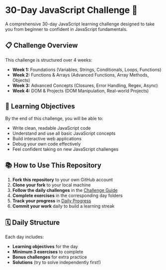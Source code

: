 # 30-Day JavaScript Challenge 🚀

A comprehensive 30-day JavaScript learning challenge designed to take you from beginner to confident in JavaScript fundamentals.

## 📋 Challenge Overview

This challenge is structured over 4 weeks:
- **Week 1:** Foundations (Variables, Strings, Conditionals, Loops, Functions)
- **Week 2:** Functions & Arrays (Advanced Functions, Array Methods, Objects)
- **Week 3:** Advanced Concepts (Closures, Error Handling, Regex, Async)
- **Week 4:** DOM & Projects (DOM Manipulation, Real-world Projects)

## 🎯 Learning Objectives

By the end of this challenge, you will be able to:
- Write clean, readable JavaScript code
- Understand and use all basic JavaScript concepts
- Build interactive web applications
- Debug your own code effectively
- Feel confident taking on new JavaScript challenges

## 📚 How to Use This Repository

1. **Fork this repository** to your own GitHub account
2. **Clone your fork** to your local machine
3. **Follow the daily challenges** in the [Challenge Guide](CHALLENGE_GUIDE.md)
4. **Complete exercises** in the corresponding day folders
5. **Track your progress** in [Daily Progress](docs/DAILY_PROGRESS.md)
6. **Commit your work** daily to build a learning streak

## 🗓️ Daily Structure

Each day includes:
- **Learning objectives** for the day
- **Minimum 3 exercises** to complete
- **Bonus challenges** for extra practice
- **Solutions** (try to solve independently first!)
